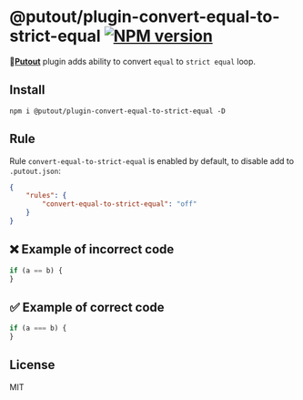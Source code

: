 # @putout/plugin-convert-equal-to-strict-equal [![NPM version][NPMIMGURL]][NPMURL]

[NPMIMGURL]: https://img.shields.io/npm/v/@putout/plugin-convert-equal-to-strict-equal.svg?style=flat&longCache=true
[NPMURL]: https://npmjs.org/package/@putout/plugin-convert-equal-to-strict-equal "npm"

🐊[**Putout**](https://github.com/coderaiser/putout) plugin adds ability to convert `equal` to `strict equal` loop.

## Install

```
npm i @putout/plugin-convert-equal-to-strict-equal -D
```

## Rule

Rule `convert-equal-to-strict-equal` is enabled by default, to disable add to `.putout.json`:

```json
{
    "rules": {
        "convert-equal-to-strict-equal": "off"
    }
}
```

## ❌ Example of incorrect code

```js
if (a == b) {
}
```

## ✅ Example of correct code

```js
if (a === b) {
}
```

## License

MIT
